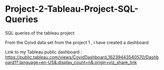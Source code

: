 # Project-2-Tableau-Project-SQL-Queries
SQL queries of the tableau project 

 From the Coivd data set from the project 1 , i have created a dashboard
 
 Link to my Tableau public dashboard : https://public.tableau.com/views/CovidDashboard_16239443540570/Dashboard1?:language=en-US&:display_count=n&:origin=viz_share_link
